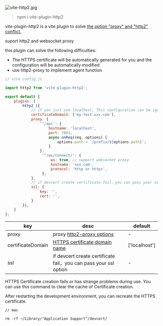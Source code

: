 ![vite-http2.jpg](http://tva1.sinaimg.cn/large/005KcNyUly1gzhr1ei0b4j30gj04hjrg.jpg)

> npm i vite-plugin-http2


vite-plugin-http2 is a vite plugin to solve [the option "proxy" and "http2" conflict.](https://github.com/vitejs/vite/issues/484)

suport http2 and websocket proxy

this plugin can solve the following difficulties:

- The HTTPS certificate will be automatically generated for you and the configuration will be automatically modified
- use http2-proxy to implement agent function

```javascript
// vite.config.js

import http2 from 'vite-plugin-http2';

export default {
    plugins: [
        http2 ({
            // if you just use localhost, This configuration can be ignored
            certificateDomain: ['my-test.xxx.com'],
            proxy: {
                '^/api': {
                    hostname: 'localhost',
                    port: 7001,
                    async onReq(req, options) {
                        options.path = `/prefix/${options.path}`;
                    }
                },
                 '^/ws/connect/': {
                     ws: true, // support websocket proxy
                     hostname: 'xxx.com',
                     protocol: 'http or https',
                 },
            },
            // if devcert create certificate fail，you can pass your ssl option
            ssl: {
                key: '',
                cert: '',
            }
        }),
    ]
};

```


| key               | desc                                                                                        | default       |
| ------------------|---------------------------------------------------------------------------------------------| --------------- |
| proxy             | proxy [http2-proxy options](https://github.com/nxtedition/node-http2-proxy#options)         | -             |
| certificateDomain | [HTTPS certificate domain name](https://github.com/davewasmer/devcert#multiple-domains-san) | ['localhost'] |
| ssl               | if devcert create certificate fail，you can pass your ssl option                             | -              |

HTTPS Certificate creation fails or has strange problems during use. You can use this command to clear the cache of Certificate creation.


After restarting the development environment, you can recreate the HTTPS certificate.

```
// mac

rm -rf ~/Library/"Application Support"/devcert/

```

